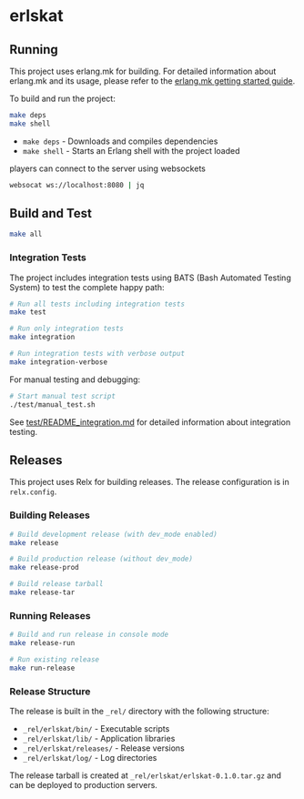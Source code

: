 # erlskat

## Running

This project uses erlang.mk for building. For detailed information about erlang.mk and its usage, please refer to the [erlang.mk getting started guide](https://erlang.mk/guide/getting_started.html).

To build and run the project:

```bash
make deps
make shell
```

- `make deps` - Downloads and compiles dependencies
- `make shell` - Starts an Erlang shell with the project loaded

players can connect to the server using websockets

```bash
websocat ws://localhost:8080 | jq
```

## Build and Test

```bash
make all
```

### Integration Tests

The project includes integration tests using BATS (Bash Automated Testing System) to test the complete happy path:

```bash
# Run all tests including integration tests
make test

# Run only integration tests
make integration

# Run integration tests with verbose output
make integration-verbose
```

For manual testing and debugging:

```bash
# Start manual test script
./test/manual_test.sh
```

See [test/README_integration.md](test/README_integration.md) for detailed information about integration testing.

## Releases

This project uses Relx for building releases. The release configuration is in `relx.config`.

### Building Releases

```bash
# Build development release (with dev_mode enabled)
make release

# Build production release (without dev_mode)
make release-prod

# Build release tarball
make release-tar
```

### Running Releases

```bash
# Build and run release in console mode
make release-run

# Run existing release
make run-release
```

### Release Structure

The release is built in the `_rel/` directory with the following structure:
- `_rel/erlskat/bin/` - Executable scripts
- `_rel/erlskat/lib/` - Application libraries
- `_rel/erlskat/releases/` - Release versions
- `_rel/erlskat/log/` - Log directories

The release tarball is created at `_rel/erlskat/erlskat-0.1.0.tar.gz` and can be deployed to production servers.


